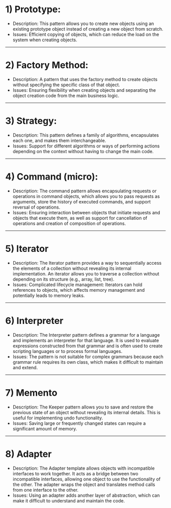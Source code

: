 # 1) Prototype:
- Description: This pattern allows you to create new objects using an existing prototype object instead of creating a new object from scratch.
- Issues: Efficient copying of objects, which can reduce the load on the system when creating objects.

--------------------------------

# 2) Factory Method:
- Description: A pattern that uses the factory method to create objects without specifying the specific class of that object.
- Issues: Ensuring flexibility when creating objects and separating the object creation code from the main business logic.

--------------------------------

# 3) Strategy:
- Description: This pattern defines a family of algorithms, encapsulates each one, and makes them interchangeable.
- Issues: Support for different algorithms or ways of performing actions depending on the context without having to change the main code.

--------------------------------

# 4) Command (micro):
- Description: The command pattern allows encapsulating requests or operations in command objects, which allows you to pass requests as arguments, store the history of executed commands, and support reversal of operations.
- Issues: Ensuring interaction between objects that initiate requests and objects that execute them, as well as support for cancellation of operations and creation of composition of operations.

--------------------------------

# 5) Iterator
- Description: The Iterator pattern provides a way to sequentially access the elements of a collection without revealing its internal implementation. An iterator allows you to traverse a collection without depending on its structure (e.g., array, list, tree).
- Issues: Complicated lifecycle management: Iterators can hold references to objects, which affects memory management and potentially leads to memory leaks.

--------------------------------

# 6) Interpreter
- Description: The Interpreter pattern defines a grammar for a language and implements an interpreter for that language. It is used to evaluate expressions constructed from that grammar and is often used to create scripting languages or to process formal languages.
- Issues: The pattern is not suitable for complex grammars because each grammar rule requires its own class, which makes it difficult to maintain and extend.

--------------------------------

# 7) Memento
- Description: The Keeper pattern allows you to save and restore the previous state of an object without revealing its internal details. This is useful for implementing undo functionality.
- Issues: Saving large or frequently changed states can require a significant amount of memory.

--------------------------------

# 8) Adapter
- Description: The Adapter template allows objects with incompatible interfaces to work together. It acts as a bridge between two incompatible interfaces, allowing one object to use the functionality of the other. The adapter wraps the object and translates method calls from one interface to the other.
- Issues: Using an adapter adds another layer of abstraction, which can make it difficult to understand and maintain the code.
